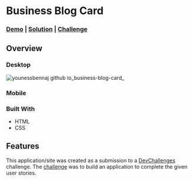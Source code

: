 # Business Blog Card

### [Demo](https://younessbennaj.github.io/business-blog-card/) | [Solution](https://devchallenges.io/solution/9120) | [Challenge](https://devchallenges.io/challenge/business-blog-card)

## Overview

### Desktop

![younessbennaj github io_business-blog-card_](https://github.com/younessbennaj/business-blog-card/assets/18486062/4788c604-2bd2-4df0-b4c3-c5da6cd2cf97)


### Mobile

### Built With

* HTML
* CSS

## Features

This application/site was created as a submission to a [DevChallenges](https://devchallenges.io/) challenge. The [challenge](https://devchallenges.io/challenge/business-blog-card) was to build an application to complete the given user stories.
